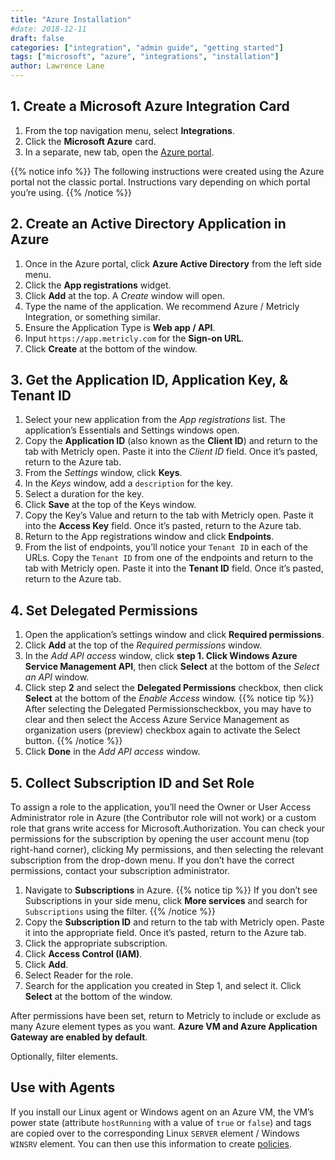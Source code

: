```yaml
---
title: "Azure Installation"
#date: 2018-12-11
draft: false
categories: ["integration", "admin guide", "getting started"]
tags: ["microsoft", "azure", "integrations", "installation"]
author: Lawrence Lane
---
```

## 1. Create a Microsoft Azure Integration Card
1. From the top navigation menu, select **Integrations**.
2. Click the **Microsoft Azure** card.
3. In a separate, new tab, open the [Azure portal](https://portal.azure.com/).

{{% notice info %}}
The following instructions were created using the Azure portal not the classic portal. Instructions vary depending on which portal you’re using.
{{% /notice %}}

## 2. Create an Active Directory Application in Azure
1. Once in the Azure portal, click **Azure Active Directory** from the left side menu.
2. Click the **App registrations** widget.
3. Click **Add** at the top. A _Create_ window will open.
4. Type the name of the application. We recommend Azure / Metricly Integration, or something similar.
4. Ensure the Application Type is **Web app / API**.
5. Input `https://app.metricly.com` for the **Sign-on URL**.
6. Click **Create** at the bottom of the window.

## 3. Get the Application ID, Application Key, & Tenant ID
1. Select your new application from the _App registrations_ list. The application’s Essentials and Settings windows open.
2. Copy the **Application ID** (also known as the **Client ID**) and return to the tab with Metricly open. Paste it into the _Client ID_ field. Once it’s pasted, return to the Azure tab.
3. From the _Settings_ window, click **Keys**.
4. In the _Keys_ window, add a `description` for the key.
5. Select a duration for the key.
6. Click **Save** at the top of the Keys window.
7. Copy the Key’s Value and return to the tab with Metricly open. Paste it into the **Access Key** field. Once it’s pasted, return to the Azure tab.
8. Return to the App registrations window and click **Endpoints**.
9. From the list of endpoints, you’ll notice your `Tenant ID` in each of the URLs. Copy the `Tenant ID` from one of the endpoints and return to the tab with Metricly open. Paste it into the **Tenant ID** field. Once it’s pasted, return to the Azure tab.

## 4. Set Delegated Permissions
1. Open the application’s settings window and click **Required permissions**.
2. Click **Add** at the top of the _Required permissions_ window.
3. In the _Add API access_ window, click **step 1. Click Windows Azure Service Management API**, then click **Select** at the bottom of the _Select an API_ window.
4. Click step **2** and select the **Delegated Permissions** checkbox, then click **Select** at the bottom of the _Enable Access_ window.
{{% notice tip %}}
After selecting the Delegated Permissionscheckbox, you may have to clear and then select the Access Azure Service Management as organization users (preview) checkbox again to activate the Select button.
{{% /notice %}}
5. Click **Done** in the _Add API access_ window.

## 5. Collect Subscription ID and Set Role

To assign a role to the application, you’ll need the Owner or User Access Administrator role in Azure (the Contributor role will not work) or a custom role that grans write access for Microsoft.Authorization. You can check your permissions for the subscription by opening the user account menu (top right-hand corner), clicking My permissions, and then selecting the relevant subscription from the drop-down menu. If you don’t have the correct permissions, contact your subscription administrator.

1. Navigate to **Subscriptions** in Azure.
{{% notice tip %}}
If you don’t see Subscriptions in your side menu, click **More services** and search for `Subscriptions` using the filter.
{{% /notice %}}
2. Copy the **Subscription ID** and return to the tab with Metricly open. Paste it into the appropriate field. Once it’s pasted, return to the Azure tab.
3. Click the appropriate subscription.
4. Click **Access Control (IAM)**.
5. Click **Add**.
6. Select Reader for the role.
7. Search for the application you created in Step 1, and select it. Click **Select** at the bottom of the window.

After permissions have been set, return to Metricly to include or exclude as many Azure element types as you want. **Azure VM and Azure Application Gateway are enabled by default**.

Optionally, filter elements.

## Use with Agents

If you install our Linux agent or Windows agent on an Azure VM, the VM’s power state (attribute `hostRunning` with a value of `true` or `false`) and tags are copied over to the corresponding Linux `SERVER` element / Windows `WINSRV` element. You can then use this information to create [policies][1].

[1]: /alerts-notificaitons/policies
